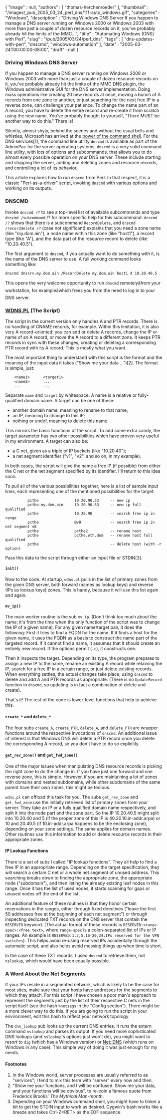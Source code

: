 {
   "image" : null,
   "authors" : [
      "thomas-herchenroeder"
   ],
   "thumbnail" : "/images/_pub_2005_03_24_perl_dns/111-auto_windows.gif",
   "categories" : "Windows",
   "description" : "Driving Windows DNS Server If you happen to manage a DNS server running on Windows 2000 or Windows 2003 with more than just a couple of dozen resource records on it, you've probably already hit the limits of the MMC...",
   "title" : "Automating Windows (DNS) with Perl",
   "slug" : "/pub/2005/03/24/perl_dns",
   "tags" : [
      "dns-updates-with-perl",
      "dnscmd",
      "windows-automation"
   ],
   "date" : "2005-03-24T00:00:00-08:00",
   "draft" : null
}





### Driving Windows DNS Server

If you happen to manage a DNS server running on Windows 2000 or Windows
2003 with more than just a couple of dozen resource records on it,
you've probably already hit the limits of the MMC DNS plugin, the
Windows administrative GUI for the DNS server implementation. Doing mass
operations like creating 20 new records at once, moving a bunch of A
records from one zone to another, or just searching for the next free IP
in a reverse zone, can challenge your patience. To change the name part
of an A record, you have to delete the entire record and re-create it
from scratch using the new name. You've probably thought to yourself,
"There MUST be another way to do this." There is!

Silently, almost shyly, behind the scenes and without the usual bells
and whistles, Microsoft has arrived at the [power of the command
shell](http://www.pragmaticprogrammer.com/ppbook/extracts/rule_list.html).
For the DNS services\[1\], the command line utility `dnscmd` is
available as part of the AdminPac for the server operating systems.
`dnscmd` is a very solid command line utility, with lots of options and
subcommands, that allows you to do almost every possible operation on
your DNS server. These include starting and stopping the server, adding
and deleting zones and resource records, and controlling a lot of its
behavior.

This article explores how to run `dnscmd` from Perl. In that respect, it
is a classic "Perl-as-a-driver" script, invoking `dnscmd` with various
options and working on its outputs.

### DNSCMD

Invoke `dnscmd /?` to see a top-level list of available subcommands and
type `dnscmd /subcommand` /? for more specific help for this subcommand.
`dnscmd /?` shows that there is a subcommand `RecordDelete`, and
`dnscmd /recorddelete /?` (case not significant) explains that you need
a zone name (like "my.dom.ain"), a node name within this zone (like
"host1"), a record type (like "A"), and the data part of the resource
record to delete (like "10.20.40.5").

The first argument to `dnscmd`, if you actually want to do something
with it, is the name of the DNS server to use. A full working command
looks something like:

    dnscmd dnssrv.my.dom.ain /RecordDelete my.dom.ain host1 A 10.20.40.5

This opens the very welcome opportunity to run `dnscmd` remotelyâfrom
your workstation, for exampleâwhich frees you from the need to log in to
your DNS server.

### [WDNS.PL](/media/_pub_2005_03_24_perl_dns/wdns.pl) (The Script)

The script in the current version only handles A and PTR records. There
is no handling of CNAME records, for example. Within this limitation, it
is also very A record-oriented: you can add or delete A records, change
the IP or name of an A record, or move the A record to a different zone.
It keeps PTR records in sync with these changes, creating or deleting a
corresponding PTR record with its A record. This is mostly what you
want.

The most important thing to understand with this script is the format
and the meaning of the input data it takes ("Show me your data
...")\[2\]. The format is simple, just:

        <name1>      <target1>
        <name2>      ...
        ...          ...

Separate `name` and `target` by whitespace. A name is a relative or
fully- qualified domain name. A target can be one of these:

-   another domain name, meaning to rename to that name;
-   an IP, meaning to change to this IP;
-   nothing or undef, meaning to delete this name.

This mirrors the basic functions of the script. To add some extra candy,
the target parameter has two other possibilities which have proven very
useful in my environment. A target can also be:

-   a C net, given as a triple of IP buckets (like "10.20.40");
-   a net segment identifier ("v1", "v2", and so on, in my example).

In both cases, the script will give the name a free IP (if possible)
from either the C net or the net segment specified by its identifier.
I'll return to this idea soon.

To pull all of the various possibilities together, here is a list of
sample input lines, each representing one of the mentioned possibilities
for the target:

              pcthe                10.20.90.53     -- new ip
              pcthe.my.dom.ain     10.20.90.53     -- new ip full qualified
              pcthe                10.20.90        -- search free ip in range
              pcthe                @v8             -- search free ip in net segment v8
              pcthe                pcthe2          -- rename host
              pcthe                pcthe.oth.dom   -- rename host full qualified
              pcthe                                -- delete host (with -r option)

Pass this data to the script through either an input file or STDIN\[3\].

#### `init()`

Now to the code. At startup, `wdns.pl` pulls in the list of primary
zones from the given DNS server, both forward (names as lookup keys) and
reverse (IPs as lookup keys) zones. This is handy, because it will use
this list again and again.

#### `mv_ip()`

The main worker routine is the sub `mv_ip`. (Don't think too much about
the name; it's from the time when the only function of the script was to
change the IP of a given name). For any given name/target pair, it does
the following: First it tries to find a FQDN for the name. If it finds a
host for the given name, it uses the FQDN as a basis to construct the
name part of the targeted record. If it cannot find a name, it assumes
that it should create an entirely new record. If the options permit
(`-c`), it constructs one.

Then it inspects the target. Depending on its type, the program prepares
to assign a new IP to the name, rename an existing A record while
retaining the IP, search for a free IP in a certain range, or just
delete existing records. When everything settles, the actual changes
take place, using `dnscmd` to delete and add A and PTR records as
appropriate. (There is no `UpdateRecord` function in `dnscmd`, so
updating is in fact a combination of delete and create).

That's it! The rest of the code is lower-level functions that help to
achieve this.

#### `create_*` and `delete_*`

The four subs `create_A`, `create_PTR`, `delete_A`, and `delete_PTR` are
wrapper functions around the respective invocations of `dnscmd`. An
additional issue of interest is that Windows DNS will delete a PTR
record once you delete the corresponding A record, so you don't have to
do so explicitly.

#### `get_rev_zone()` and `get_fwd_zone()`

One of the major issues when manipulating DNS resource records is
picking the right zone to do the change in. If you have just one forward
and one reverse zone, this is simple. However, if you are maintaining a
lot of zones with domains and nested subdomains, while other subdomains
of the same parent have their own zones, this might be tedious.

`wdns.pl` can offload this task for you. The subs `get_rev_zone` and
`get_fwd_zone` use the initially retrieved list of primary zones from
your server. They take an IP or a fully qualified domain name
respectively, and split it into the node part and the zone part. So the
IP 10.20.40.5 might split into 10.20.40 and 5 (if the proper zone of
this IP is 40.20.10.in-addr.arpa) or 10 and 20.40.5 (if 10.in-addr.arpa
happens to be the enclosing zone), depending on your zone settings. The
same applies for domain names. Other routines use this information to
add or delete resource records in their appropriate zones.

#### IP Lookup Functions

There is a set of subs I called "IP lookup functions". They all help to
find a free IP in an appropriate range. Depending on the target
specification, they will search a certain C net or a whole net segment
of unused address. This searching breaks down to finding the appropriate
zone, the appropriate node ("subdomain"), and then listing the already
existing leaf nodes in this range. Once it has the list of used nodes,
it starts scanning for gaps or unused nodes off the end of the list.

An additional feature of these routines is that they honor certain
reservations in the ranges, either through fixed directives ("leave the
first 50 addresses free at the beginning of each net segment") or
through inspecting dedicated TXT records on the DNS server that contain
the `RESERVED` keyword. (The actual format of these records is
`RESERVED:<range-spec>:<free text>`, where `range-spec` is a
colon-separated list of IPs or IP ranges. An example is
`RESERVED:1,3,5,10-20,34:IPs reserved for the VPN switches`). This helps
avoid re-using reserved IPs accidentally through the automatic script,
and also helps avoid messing things up when time is short.

In the case of these TXT records, I used `dnscmd` to retrieve them, not
`nslookup`, which would have been equally possible.

### A Word About the Net Segments

If your IPs reside in a segmented network, which is likely to be the
case for most sites, make sure that your hosts have addresses for the
segments to which they attach. For this script I have chosen a poor
man's approach to represent the segments just by the list of their
respective C nets in the script itself (see the hash `%netsegs` in the
"Config section"). There might be a more clever way to do this. If you
are going to run the script in your environment, edit this hash to
reflect your network topology.

The `dns_lookup` sub looks up the current DNS entries. It runs the
extern command `nslookup` and parses its output. If you need more
sophisticated DNS lookups (and `nslookup`'s options just won't do), you
might want to resort to `dig` (which has a Windows version) or
[Net::DNS](http://search.cpan.org/dist/Net-DNS) (which runs on Windows
in any case). This simple way of doing it was just enough for my needs.

#### Footnotes

1.  In the Windows world, server processes are usually referred to as
    "services"; I tend to mix this term with "server" every now and
    then.
2.  "Show me your functions, and I will be confused. Show me your data,
    and your functions will be obvious", to re-coin a famous quote from
    Frederick Brooks' *The Mythical Man-month*.
3.  Depending on your Windows command shell, you might have to tinker a
    bit to get the STDIN input to work as desired. Cygwin's bash works
    like a breeze and takes Ctrl-Z&lt;RET&gt; as the EOF sequence.


